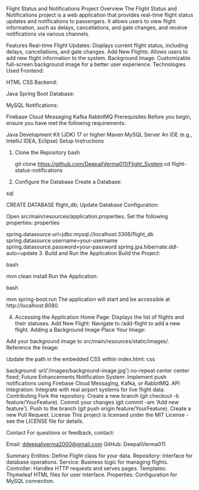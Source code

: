 Flight Status and Notifications
Project Overview
The Flight Status and Notifications project is a web application that provides real-time flight status updates and notifications to passengers. It allows users to view flight information, such as delays, cancellations, and gate changes, and receive notifications via various channels.

Features
Real-time Flight Updates: Displays current flight status, including delays, cancellations, and gate changes.
Add New Flights: Allows users to add new flight information to the system.
Background Image: Customizable full-screen background image for a better user experience.
Technologies Used
Frontend:

HTML
CSS
Backend:

Java Spring Boot
Database:

MySQL
Notifications:

Firebase Cloud Messaging
Kafka
RabbitMQ
Prerequisites
Before you begin, ensure you have met the following requirements:

Java Development Kit (JDK) 17 or higher
Maven
MySQL Server
An IDE (e.g., IntelliJ IDEA, Eclipse)
Setup Instructions
1. Clone the Repository
   bash
  
   git clone https://github.com/DeepaliVerma011/Flight_System
   cd flight-status-notifications
2. Configure the Database
   Create a Database:

sql

CREATE DATABASE flight_db;
Update Database Configuration:

Open src/main/resources/application.properties.
Set the following properties:
properties

spring.datasource.url=jdbc:mysql://localhost:3306/flight_db
spring.datasource.username=your-username
spring.datasource.password=your-password
spring.jpa.hibernate.ddl-auto=update
3. Build and Run the Application
   Build the Project:

bash

mvn clean install
Run the Application:

bash

mvn spring-boot:run
The application will start and be accessible at http://localhost:8080.

4. Accessing the Application
   Home Page: Displays the list of flights and their statuses.
   Add New Flight: Navigate to /add-flight to add a new flight.
   Adding a Background Image
   Place Your Image:

Add your background image to src/main/resources/static/images/.
Reference the Image:

Update the path in the embedded CSS within index.html:
css

background: url('/images/background-image.jpg') no-repeat center center fixed;
Future Enhancements
Notification System: Implement push notifications using Firebase Cloud Messaging, Kafka, or RabbitMQ.
API Integration: Integrate with real airport systems for live flight data.
Contributing
Fork the repository.
Create a new branch (git checkout -b feature/YourFeature).
Commit your changes (git commit -am 'Add new feature').
Push to the branch (git push origin feature/YourFeature).
Create a new Pull Request.
License
This project is licensed under the MIT License - see the LICENSE file for details.

Contact
For questions or feedback, contact:

Email: ddeepaliverma2000@gmail.com
GitHub: DeepaliVerma011




Summary
Entities: Define Flight class for your data.
Repository: Interface for database operations.
Service: Business logic for managing flights.
Controller: Handles HTTP requests and serves pages.
Templates: Thymeleaf HTML files for user interface.
Properties: Configuration for MySQL connection.